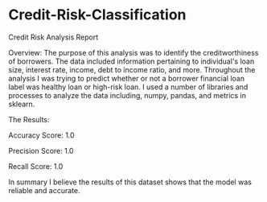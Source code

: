# Credit-Risk-Classification
Credit Risk Analysis Report

Overview:
The purpose of this analysis was to identify the creditworthiness of borrowers. 
The data included information pertaining to individual's loan size, interest rate, income, debt to income ratio, and more. 
Throughout the analysis I was trying to predict whether or not a borrower financial loan label was healthy loan or high-risk loan.
I used a number of libraries and processes to analyze the data including, numpy, pandas, and  metrics in sklearn.


The Results: 

Accuracy Score: 1.0

Precision Score: 1.0

Recall Score: 1.0


In summary I believe the results of this dataset shows that the model was reliable and accurate.

